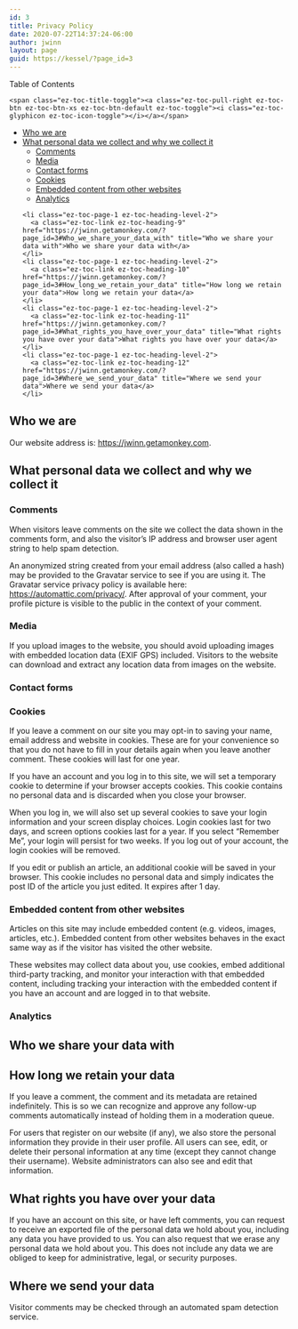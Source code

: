 ```yaml
---
id: 3
title: Privacy Policy
date: 2020-07-22T14:37:24-06:00
author: jwinn
layout: page
guid: https://kessel/?page_id=3
---
```

<div id="ez-toc-container" class="ez-toc-v2_0_11 counter-hierarchy counter-decimal ez-toc-grey">
  <div class="ez-toc-title-container">
    <p class="ez-toc-title">
      Table of Contents
    </p>
    
    <span class="ez-toc-title-toggle"><a class="ez-toc-pull-right ez-toc-btn ez-toc-btn-xs ez-toc-btn-default ez-toc-toggle"><i class="ez-toc-glyphicon ez-toc-icon-toggle"></i></a></span>
  </div><nav>
  
  <ul class="ez-toc-list ez-toc-list-level-1">
    <li class="ez-toc-page-1 ez-toc-heading-level-2">
      <a class="ez-toc-link ez-toc-heading-1" href="https://jwinn.getamonkey.com/?page_id=3#Who_we_are" title="Who we are">Who we are</a>
    </li>
    <li class="ez-toc-page-1 ez-toc-heading-level-2">
      <a class="ez-toc-link ez-toc-heading-2" href="https://jwinn.getamonkey.com/?page_id=3#What_personal_data_we_collect_and_why_we_collect_it" title="What personal data we collect and why we collect it">What personal data we collect and why we collect it</a><ul class="ez-toc-list-level-3">
        <li class="ez-toc-heading-level-3">
          <a class="ez-toc-link ez-toc-heading-3" href="https://jwinn.getamonkey.com/?page_id=3#Comments" title="Comments">Comments</a>
        </li>
        <li class="ez-toc-page-1 ez-toc-heading-level-3">
          <a class="ez-toc-link ez-toc-heading-4" href="https://jwinn.getamonkey.com/?page_id=3#Media" title="Media">Media</a>
        </li>
        <li class="ez-toc-page-1 ez-toc-heading-level-3">
          <a class="ez-toc-link ez-toc-heading-5" href="https://jwinn.getamonkey.com/?page_id=3#Contact_forms" title="Contact forms">Contact forms</a>
        </li>
        <li class="ez-toc-page-1 ez-toc-heading-level-3">
          <a class="ez-toc-link ez-toc-heading-6" href="https://jwinn.getamonkey.com/?page_id=3#Cookies" title="Cookies">Cookies</a>
        </li>
        <li class="ez-toc-page-1 ez-toc-heading-level-3">
          <a class="ez-toc-link ez-toc-heading-7" href="https://jwinn.getamonkey.com/?page_id=3#Embedded_content_from_other_websites" title="Embedded content from other websites">Embedded content from other websites</a>
        </li>
        <li class="ez-toc-page-1 ez-toc-heading-level-3">
          <a class="ez-toc-link ez-toc-heading-8" href="https://jwinn.getamonkey.com/?page_id=3#Analytics" title="Analytics">Analytics</a>
        </li>
      </ul>
    </li>
    
    <li class="ez-toc-page-1 ez-toc-heading-level-2">
      <a class="ez-toc-link ez-toc-heading-9" href="https://jwinn.getamonkey.com/?page_id=3#Who_we_share_your_data_with" title="Who we share your data with">Who we share your data with</a>
    </li>
    <li class="ez-toc-page-1 ez-toc-heading-level-2">
      <a class="ez-toc-link ez-toc-heading-10" href="https://jwinn.getamonkey.com/?page_id=3#How_long_we_retain_your_data" title="How long we retain your data">How long we retain your data</a>
    </li>
    <li class="ez-toc-page-1 ez-toc-heading-level-2">
      <a class="ez-toc-link ez-toc-heading-11" href="https://jwinn.getamonkey.com/?page_id=3#What_rights_you_have_over_your_data" title="What rights you have over your data">What rights you have over your data</a>
    </li>
    <li class="ez-toc-page-1 ez-toc-heading-level-2">
      <a class="ez-toc-link ez-toc-heading-12" href="https://jwinn.getamonkey.com/?page_id=3#Where_we_send_your_data" title="Where we send your data">Where we send your data</a>
    </li>
  </ul></nav>
</div>

## <span class="ez-toc-section" id="Who_we_are"></span>Who we are<span class="ez-toc-section-end"></span>

Our website address is: https://jwinn.getamonkey.com.

## <span class="ez-toc-section" id="What_personal_data_we_collect_and_why_we_collect_it"></span>What personal data we collect and why we collect it<span class="ez-toc-section-end"></span>

### <span class="ez-toc-section" id="Comments"></span>Comments<span class="ez-toc-section-end"></span>

When visitors leave comments on the site we collect the data shown in the comments form, and also the visitor’s IP address and browser user agent string to help spam detection.

An anonymized string created from your email address (also called a hash) may be provided to the Gravatar service to see if you are using it. The Gravatar service privacy policy is available here: https://automattic.com/privacy/. After approval of your comment, your profile picture is visible to the public in the context of your comment.

### <span class="ez-toc-section" id="Media"></span>Media<span class="ez-toc-section-end"></span>

If you upload images to the website, you should avoid uploading images with embedded location data (EXIF GPS) included. Visitors to the website can download and extract any location data from images on the website.

### <span class="ez-toc-section" id="Contact_forms"></span>Contact forms<span class="ez-toc-section-end"></span>

### <span class="ez-toc-section" id="Cookies"></span>Cookies<span class="ez-toc-section-end"></span>

If you leave a comment on our site you may opt-in to saving your name, email address and website in cookies. These are for your convenience so that you do not have to fill in your details again when you leave another comment. These cookies will last for one year.

If you have an account and you log in to this site, we will set a temporary cookie to determine if your browser accepts cookies. This cookie contains no personal data and is discarded when you close your browser.

When you log in, we will also set up several cookies to save your login information and your screen display choices. Login cookies last for two days, and screen options cookies last for a year. If you select &#8220;Remember Me&#8221;, your login will persist for two weeks. If you log out of your account, the login cookies will be removed.

If you edit or publish an article, an additional cookie will be saved in your browser. This cookie includes no personal data and simply indicates the post ID of the article you just edited. It expires after 1 day.

### <span class="ez-toc-section" id="Embedded_content_from_other_websites"></span>Embedded content from other websites<span class="ez-toc-section-end"></span>

Articles on this site may include embedded content (e.g. videos, images, articles, etc.). Embedded content from other websites behaves in the exact same way as if the visitor has visited the other website.

These websites may collect data about you, use cookies, embed additional third-party tracking, and monitor your interaction with that embedded content, including tracking your interaction with the embedded content if you have an account and are logged in to that website.

### <span class="ez-toc-section" id="Analytics"></span>Analytics<span class="ez-toc-section-end"></span>

## <span class="ez-toc-section" id="Who_we_share_your_data_with"></span>Who we share your data with<span class="ez-toc-section-end"></span>

## <span class="ez-toc-section" id="How_long_we_retain_your_data"></span>How long we retain your data<span class="ez-toc-section-end"></span>

If you leave a comment, the comment and its metadata are retained indefinitely. This is so we can recognize and approve any follow-up comments automatically instead of holding them in a moderation queue.

For users that register on our website (if any), we also store the personal information they provide in their user profile. All users can see, edit, or delete their personal information at any time (except they cannot change their username). Website administrators can also see and edit that information.

## <span class="ez-toc-section" id="What_rights_you_have_over_your_data"></span>What rights you have over your data<span class="ez-toc-section-end"></span>

If you have an account on this site, or have left comments, you can request to receive an exported file of the personal data we hold about you, including any data you have provided to us. You can also request that we erase any personal data we hold about you. This does not include any data we are obliged to keep for administrative, legal, or security purposes.

## <span class="ez-toc-section" id="Where_we_send_your_data"></span>Where we send your data<span class="ez-toc-section-end"></span>

Visitor comments may be checked through an automated spam detection service.